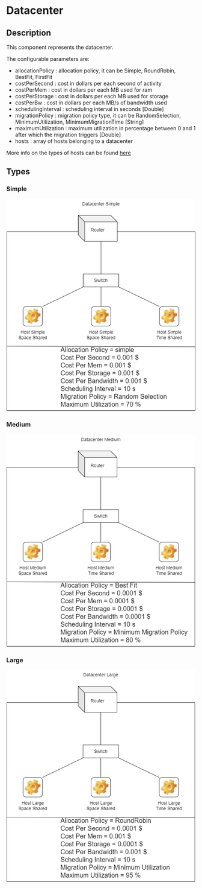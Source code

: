 # Datacenter

## Description

This component represents the datacenter.

The configurable parameters are:

* allocationPolicy : allocation policy, it can be Simple, RoundRobin, BestFit, FirstFit
* costPerSecond : cost in dollars per each second of activity
* costPerMem : cost in dollars per each MB used for ram
* costPerStorage : cost in dollars per each MB used for storage
* costPerBw : cost in dollars per each MB/s of bandwidth used
* schedulingInterval : scheduling interval in seconds [Double]
* migrationPolicy : migration policy type, it can be RandomSelection, MinimumUtilization, MinimumMigrationTime [String]
* maximumUtilization : maximum utilization in percentage between 0 and 1 after which the migration triggers [Double]
* hosts : array of hosts belonging to a datacenter

More info on the types of hosts can be found [here](https://github.com/GiuseppeCalderonio/CS441-Homework3/blob/master/documentation/components/host.md)

## Types

### Simple

![Datacenter Simple](/documentation/images/DatacenterSimple.png?raw=true "Datacenter Simple")

### Medium

![Datacenter Medium](/documentation/images/DatacenterMedium.png?raw=true "Datacenter Medium")

### Large

![Datacenter Large](/documentation/images/DatacenterLarge.png?raw=true "Datacenter Large")
